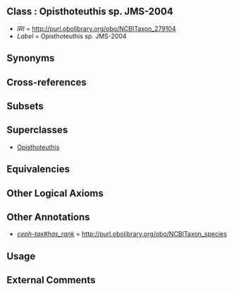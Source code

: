 
## Class : Opisthoteuthis sp. JMS-2004

 * *IRI* = http://purl.obolibrary.org/obo/NCBITaxon_279104
 * *Label* = Opisthoteuthis sp. JMS-2004

## Synonyms


## Cross-references


## Subsets


## Superclasses

 * [Opisthoteuthis](../../NCBITaxon/59/NCBITaxon_102659.md)

## Equivalencies


## Other Logical Axioms


## Other Annotations

 * *[ceph-tax#has_rank](../../ceph-tax#has/nk/ceph-tax#has_rank.md)* = http://purl.obolibrary.org/obo/NCBITaxon_species

## Usage


## External Comments

